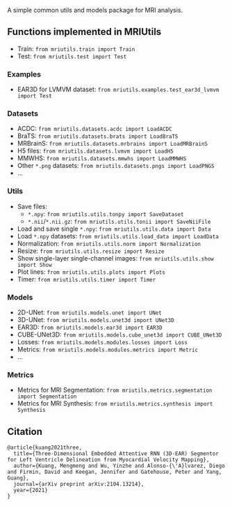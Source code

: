 A simple common utils and models package for MRI analysis.

## Functions implemented in MRIUtils

- Train: `from mriutils.train import Train`
- Test: `from mriutils.test import Test`

### Examples

- EAR3D for LVMVM dataset: `from mriutils.examples.test_ear3d_lvmvm import Test`

### Datasets

- ACDC: `from mriutils.datasets.acdc import LoadACDC`
- BraTS: `from mriutils.datasets.brats import LoadBraTS`
- MRBrainS: `from mriutils.datasets.mrbrains import LoadMRBrainS`
- H5 files: `from mriutils.datasets.lvmvm import LoadH5`
- MMWHS: `from mriutils.datasets.mmwhs import LoadMMWHS`
- Other `*.png` datasets: `from mriutils.datasets.pngs import LoadPNGS`
- ...

### Utils

- Save files:
	- `*.npy`: `from mriutils.utils.tonpy import SaveDataset`
	- `*.nii`/`*.nii.gz`: `from mriutils.utils.tonii import SaveNiiFile`
- Load and save single `*.npy`: `from mriutils.utils.data import Data`
- Load `*.npy` datasets: `from mriutils.utils.load_data import LoadData`
- Normalization: `from mriutils.utils.norm import Normalization`
- Resize: `from mriutils.utils.resize import Resize`
- Show single-layer single-channel images: `from mriutils.utils.show import Show`
- Plot lines: `from mriutils.utils.plots import Plots`
- Timer: `from mriutils.utils.timer import Timer`

### Models

- 2D-UNet: `from mriutils.models.unet import UNet`
- 3D-UNet: `from mriutils.models.unet3d import UNet3D`
- EAR3D: `from mriutils.models.ear3d import EAR3D`
- CUBE-UNet3D: `from mriutils.models.cube_unet3d import CUBE_UNet3D`
- Losses: `from mriutils.models.modules.losses import Loss`
- Metrics: `from mriutils.models.modules.metrics import Metric`
- ...

### Metrics

- Metrics for MRI Segmentation: `from mriutils.metrics.segmentation import Segmentation`
- Metrics for MRI Synthesis: `from mriutils.metrics.synthesis import Synthesis`


## Citation
```
@article{kuang2021three,
  title={Three-Dimensional Embedded Attentive RNN (3D-EAR) Segmentor for Left Ventricle Delineation from Myocardial Velocity Mapping},
  author={Kuang, Mengmeng and Wu, Yinzhe and Alonso-{\'A}lvarez, Diego and Firmin, David and Keegan, Jennifer and Gatehouse, Peter and Yang, Guang},
  journal={arXiv preprint arXiv:2104.13214},
  year={2021}
}
```
